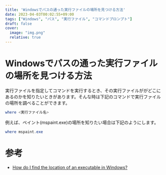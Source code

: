 ```yaml
---
title: 'Windowsでパスの通った実行ファイルの場所を見つける方法'
date: 2023-04-03T00:02:55+09:00
tags: ["Windows", "パス", "実行ファイル", "コマンドプロンプト"]
draft: false
cover:
  image: "img.png"
  relative: true
---
```


# Windowsでパスの通った実行ファイルの場所を見つける方法

実行ファイルを指定してコマンドを実行するとき、その実行ファイルががどこにあるのかを知りたいときがあります。そんな時は下記のコマンドで実行ファイルの場所を調べることができます。

```powershell
where <実行ファイル名>
```

例えば、ペイント(mspaint.exe)の場所を知りたい場合は下記のようにします。

```powershell
where mspaint.exe
```

# 参考

- [How do I find the location of an executable in Windows?](https://superuser.com/questions/49104/how-do-i-find-the-location-of-an-executable-in-windows)